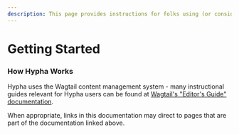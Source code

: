 ```yaml
---
description: This page provides instructions for folks using (or considering) Hypha.
---
```


# Getting Started

### How Hypha Works

Hypha uses the Wagtail content management system - many instructional guides relevant for Hypha users can be found at [Wagtail's "Editor's Guide" documentation](https://docs.wagtail.io/en/stable/editor\_manual/index.html).

When appropriate, links in this documentation may direct to pages that are part of the documentation linked above.

